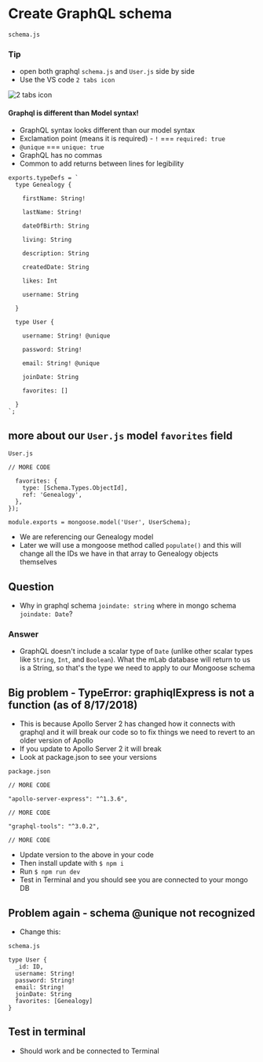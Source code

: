 # Create GraphQL schema
`schema.js`

### Tip
* open both graphql `schema.js` and `User.js` side by side
* Use the VS code `2 tabs icon`

![2 tabs icon](https://i.imgur.com/HEvaNtZ.png)

#### Graphql is different than Model syntax!
* GraphQL syntax looks different than our model syntax
* Exclamation point (means it is required) 
        - `!` === `required: true`
* `@unique` === `unique: true`
* GraphQL has no commas
* Common to add returns between lines for legibility

```
exports.typeDefs = `
  type Genealogy {

    firstName: String!

    lastName: String!

    dateOfBirth: String

    living: String

    description: String

    createdDate: String

    likes: Int

    username: String

  }

  type User {

    username: String! @unique

    password: String!

    email: String! @unique

    joinDate: String

    favorites: []

  }
`;
```

## more about our `User.js` model `favorites` field
`User.js`

```
// MORE CODE

  favorites: {
    type: [Schema.Types.ObjectId],
    ref: 'Genealogy',
  },
});

module.exports = mongoose.model('User', UserSchema);
```

* We are referencing our Genealogy model
* Later we will use a mongoose method called `populate()` and this will change all the IDs we have in that array to Genealogy objects themselves

## Question
* Why in graphql schema `joindate: string` where in mongo schema `joindate: Date`?

### Answer
* GraphQL doesn't include a scalar type of `Date` (unlike other scalar types like `String`, `Int`, and `Boolean`). What the mLab database will return to us is a String, so that's the type we need to apply to our Mongoose schema

## Big problem - TypeError: graphiqlExpress is not a function (as of 8/17/2018)
* This is because Apollo Server 2 has changed how it connects with graphql and it will break our code so to fix things we need to revert to an older version of Apollo
* If you update to Apollo Server 2 it will break
* Look at package.json to see your versions

`package.json`

```
// MORE CODE

"apollo-server-express": "^1.3.6",

// MORE CODE

"graphql-tools": "^3.0.2",

// MORE CODE
```

* Update version to the above in your code
* Then install update with `$ npm i`
* Run `$ npm run dev`
* Test in Terminal and you should see you are connected to your mongo DB

## Problem again - schema @unique not recognized
* Change this:

`schema.js`

```
type User {
  _id: ID,
  username: String!
  password: String!
  email: String!
  joinDate: String
  favorites: [Genealogy]
}
```

## Test in terminal
* Should work and be connected to Terminal


